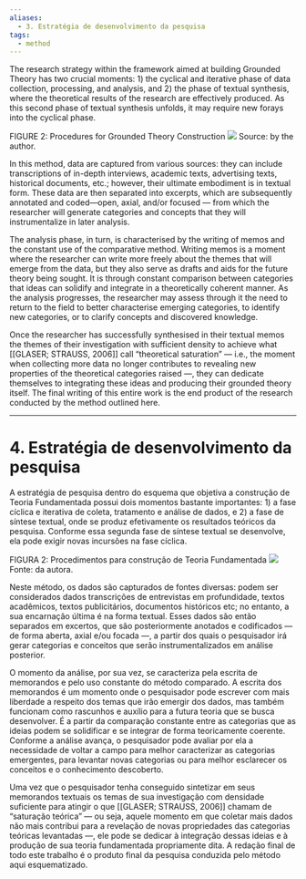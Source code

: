 ```yaml
---
aliases:
  - 3. Estratégia de desenvolvimento da pesquisa
tags:
  - method
---
```

The research strategy within the framework aimed at building Grounded Theory has two crucial moments: 1) the cyclical and iterative phase of data collection, processing, and analysis, and 2) the phase of textual synthesis, where the theoretical results of the research are effectively produced. As this second phase of textual synthesis unfolds, it may require new forays into the cyclical phase.

FIGURE 2: Procedures for Grounded Theory Construction
**![](https://lh7-us.googleusercontent.com/tCGAuPcTjxEF9XncuTsP7vF-qlhDoTIduPLu78GAEc_7FQHHiOvmw2_atUwwDpNi5LM3j1b9SBACivo7Es9AmMoniXKpKaaiuNX42xsEVDZpsaxF4xW3l7FGayjztHas3ZcpohVwUSUkXj6FQslWnv4)**
Source: by the author.

In this method, data are captured from various sources: they can include transcriptions of in-depth interviews, academic texts, advertising texts, historical documents, etc.; however, their ultimate embodiment is in textual form. These data are then separated into excerpts, which are subsequently annotated and coded—open, axial, and/or focused — from which the researcher will generate categories and concepts that they will instrumentalize in later analysis.

The analysis phase, in turn, is characterised by the writing of memos and the constant use of the comparative method. Writing memos is a moment where the researcher can write more freely about the themes that will emerge from the data, but they also serve as drafts and aids for the future theory being sought. It is through constant comparison between categories that ideas can solidify and integrate in a theoretically coherent manner. As the analysis progresses, the researcher may assess through it the need to return to the field to better characterise emerging categories, to identify new categories, or to clarify concepts and discovered knowledge.

Once the researcher has successfully synthesised in their textual memos the themes of their investigation with sufficient density to achieve what [[GLASER; STRAUSS, 2006]] call “theoretical saturation” — i.e., the moment when collecting more data no longer contributes to revealing new properties of the theoretical categories raised —, they can dedicate themselves to integrating these ideas and producing their grounded theory itself. The final writing of this entire work is the end product of the research conducted by the method outlined here.

---
# 4. Estratégia de desenvolvimento da pesquisa
A estratégia de pesquisa dentro do esquema que objetiva a construção de Teoria Fundamentada possui dois momentos bastante importantes: 1) a fase cíclica e iterativa de coleta, tratamento e análise de dados, e 2) a fase de síntese textual, onde se produz efetivamente os resultados teóricos da pesquisa. Conforme essa segunda fase de síntese textual se desenvolve, ela pode exigir novas incursões na fase cíclica.

FIGURA 2: Procedimentos para construção de Teoria Fundamentada
![](http://fabianelima.com/UFPR/quali/assets/img/info-grounded-theory-raciocinios.png)
Fonte: da autora.

Neste método, os dados são capturados de fontes diversas: podem ser considerados dados transcrições de entrevistas em profundidade, textos acadêmicos, textos publicitários, documentos históricos etc; no entanto, a sua encarnação última é na forma textual. Esses dados são então separados em excertos, que são posteriormente anotados e codificados — de forma aberta, axial e/ou focada —, a partir dos quais o pesquisador irá gerar categorias e conceitos que serão instrumentalizados em análise posterior.

O momento da análise, por sua vez, se caracteriza pela escrita de memorandos e pelo uso constante do método comparado. A escrita dos memorandos é um momento onde o pesquisador pode escrever com mais liberdade a respeito dos temas que irão emergir dos dados, mas também funcionam como rascunhos e auxílio para a futura teoria que se busca desenvolver. É a partir da comparação constante entre as categorias que as ideias podem se solidificar e se integrar de forma teoricamente coerente. Conforme a análise avança, o pesquisador pode avaliar por ela a necessidade de voltar a campo para melhor caracterizar as categorias emergentes, para levantar novas categorias ou para melhor esclarecer os conceitos e o conhecimento descoberto.

Uma vez que o pesquisador tenha conseguido sintetizar em seus memorandos textuais os temas de sua investigação com densidade suficiente para atingir o que [[GLASER; STRAUSS, 2006]] chamam de “saturação teórica” — ou seja, aquele momento em que coletar mais dados não mais contribui para a revelação de novas propriedades das categorias teóricas levantadas —, ele pode se dedicar à integração dessas ideias e à produção de sua teoria fundamentada propriamente dita. A redação final de todo este trabalho é o produto final da pesquisa conduzida pelo método aqui esquematizado.
